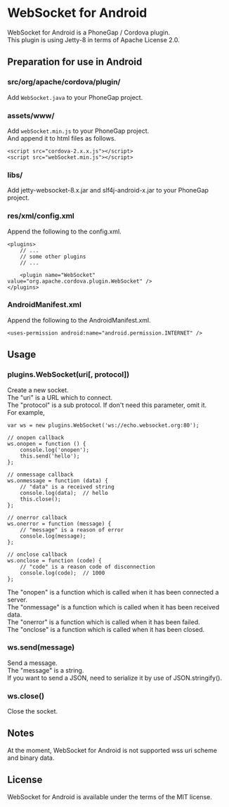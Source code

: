 # WebSocket for Android
WebSocket for Android is a PhoneGap / Cordova plugin.  
This plugin is using Jetty-8 in terms of Apache License 2.0.  

## Preparation for use in Android
### src/org/apache/cordova/plugin/
Add `WebSocket.java` to your PhoneGap project.  

### assets/www/
Add `webSocket.min.js` to your PhoneGap project.  
And append it to html files as follows.  

    <script src="cordova-2.x.x.js"></script>
    <script src="webSocket.min.js"></script>

### libs/
Add jetty-websocket-8.x.jar and slf4j-android-x.jar to your PhoneGap project.  

### res/xml/config.xml
Append the following to the config.xml.  

    <plugins>
        // ...
        // some other plugins
        // ...

        <plugin name="WebSocket" value="org.apache.cordova.plugin.WebSocket" />
    </plugins>

### AndroidManifest.xml
Append the following to the AndroidManifest.xml.  

    <uses-permission android:name="android.permission.INTERNET" />

## Usage
### plugins.WebSocket(uri[, protocol])
Create a new socket.  
The "uri" is a URL which to connect.  
The "protocol" is a sub protocol. If don't need this parameter, omit it.  
For example,  

    var ws = new plugins.WebSocket('ws://echo.websocket.org:80');

    // onopen callback
    ws.onopen = function () {
        console.log('onopen');
        this.send('hello');
    };

    // onmessage callback
    ws.onmessage = function (data) {
        // "data" is a received string
        console.log(data);  // hello
        this.close();
    };

    // onerror callback
    ws.onerror = function (message) {
        // "message" is a reason of error
        console.log(message);
    };

    // onclose callback
    ws.onclose = function (code) {
        // "code" is a reason code of disconnection
        console.log(code);  // 1000
    };

The "onopen" is a function which is called when it has been connected a server.  
The "onmessage" is a function which is called when it has been received data.  
The "onerror" is a function which is called when it has been failed.  
The "onclose" is a function which is called when it has been closed.  

### ws.send(message)
Send a message.  
The "message" is a string.  
If you want to send a JSON, need to serialize it by use of JSON.stringify().  

### ws.close()
Close the socket.  

## Notes
At the moment, WebSocket for Android is not supported wss uri scheme and binary data.  

## License
WebSocket for Android is available under the terms of the MIT license.  
